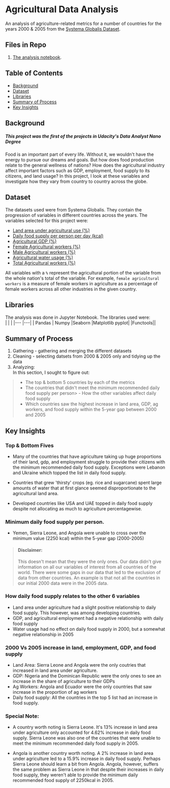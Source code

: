# Agricultural Data Analysis

An analysis of agriculture-related metrics for a number of countries for the years 2000 & 2005 from the [Systema Globalis Dataset](https://github.com/open-numbers/ddf--gapminder--systema_globalis/tree/master/countries-etc-datapoints).

## Files in Repo

1. [The analysis notebook](ag_project.ipynb).

## Table of Contents
- [Background](#background)
- [Dataset](#dataset)
- [Libraries](#libraries)
- [Summary of Process](#summary-of-process)
- [Key Insights](#key-insights)

## Background
##### This project was the first of the projects in Udacity's Data Analyst Nano Degree
Food is an important part of every life. Without it, we wouldn't have the energy to pursue our dreams and goals. But how does food production relate to the general wellness of nations? How does the agricultural industry affect important factors such as GDP, employment, food supply to its citizens, and land usage? In this project, I look at these variables and investigate how they vary from country to country across the globe.

## Dataset
The datasets used were from Systema Globalis. They contain the progression of variables in different countries across the years. The variables selected for this project were:
+ [Land area under agricultural use (%)](https://raw.githubusercontent.com/open-numbers/ddf--gapminder--systema_globalis/master/countries-etc-datapoints/ddf--datapoints--agricultural_land_percent_of_land_area--by--geo--time.csv)
+ [Daily food supply per person per day (kcal)](https://raw.githubusercontent.com/open-numbers/ddf--gapminder--systema_globalis/master/countries-etc-datapoints/ddf--datapoints--food_supply_kilocalories_per_person_and_day--by--geo--time.csv)
+ [Agricultural GDP (%)](https://raw.githubusercontent.com/open-numbers/ddf--gapminder--systema_globalis/master/countries-etc-datapoints/ddf--datapoints--agriculture_percent_of_gdp--by--geo--time.csv)
+ [Female Agricultural workers (%)](https://raw.githubusercontent.com/open-numbers/ddf--gapminder--systema_globalis/master/countries-etc-datapoints/ddf--datapoints--female_agriculture_workers_percent_of_female_employment--by--geo--time.csv)
+ [Male Agricultural workers (%)](https://raw.githubusercontent.com/open-numbers/ddf--gapminder--systema_globalis/master/countries-etc-datapoints/ddf--datapoints--male_agriculture_workers_percent_of_male_employment--by--geo--time.csv)
+ [Agricultural water usage (%)](https://raw.githubusercontent.com/open-numbers/ddf--gapminder--systema_globalis/master/countries-etc-datapoints/ddf--datapoints--agricultural_water_withdrawal_percent_of_total--by--geo--time.csv)
+ [Total Agricultural workers (%)](https://raw.githubusercontent.com/open-numbers/ddf--gapminder--systema_globalis/master/countries-etc-datapoints/ddf--datapoints--agriculture_workers_percent_of_employment--by--geo--time.csv)

All variables with a `%` represent the agricultural portion of the variable from the whole nation's total of the variable. For example, `female agricultural workers` is a measure of female workers in agriculture as a percentage of female workers across all other industries in the given country.
 
## Libraries
The analysis was done in Jupyter Notebook. The libraries used were:  
| | |
|--- |---|
| Pandas | Numpy 
|Seaborn |Matplotlib pyplot|
|Functools||
## Summary of Process
1. Gathering - gathering and merging the different datasets
2. Cleaning - selecting datsets from 2000 & 2005 only and tidying up the data
3. Analyzing:  
In this section, I sought to figure out:
> - The top & bottom 5 countries by each of the metrics 
> - The countries that didn't meet the minimum recommended daily food supply per person> - How the other variables affect daily food supply 
> - Which countries saw the highest increase in land area, GDP, ag workers, and food supply within the 5-year gap between 2000 and 2005

## Key Insights
### Top & Bottom Fives
+ Many of the countries that have agriculture taking up huge proportions of their land, gdp, and employment struggle to provide their citizens with the minimum recommended daily food supply. Exceptions were Lebanon and Ukraine which topped the list in daily food supply.

+ Countries that grew 'thirsty' crops (eg. rice and sugarcane) spent large amounts of water that at first glance seemed disproportionate to the agricultural land area.
+ Developed countries like USA and UAE topped in daily food supply despite not allocating as much to agriculture percentagewise.

### Minimum daily food supply per person.
+ Yemen, Sierra Leone, and Angola were unable to cross over the minimum value (2250 kcal) within the 5-year gap (2000-2005)
> #### Disclaimer:
>This doesn't mean that they were the only ones. Our data didn't give information on all our variables of interest from all countries of the world.
There were some gaps in our data that led to the exclusion of data from other countries. An example is that not all the countries in our initial 2000 data were in the 2005 data.

### How daily food supply relates to the other 6 variables
+ Land area under agriculture had a slight positive relationship to daily food supply. This however, was among developing countries.
+ GDP, and agricultural employment had a negative relationship with daily food supply
+ Water usage had no effect on daily food supply in 2000, but a somewhat negative relationship in 2005
### 2000 Vs 2005 increase in land, employment, GDP, and food supply
+ Land Area: 
Sierra Leone and Angola were the only coutries that increased in land area under agriculture.
+ GDP: Nigeria and the Dominican Republic were the only ones to see an increase in the share of agriculture to their GDPs
+ Ag Workers: Angola and Ecuador were the only countries that saw increase in the proportion of ag workers
+ Daily food supply: All the countries in the top 5 list had an increase in food supply.

### Special Note:
+ A country worth noting is Sierra Leone. It's 13% increase in land area under agriculture only accounted for 4.62% increase in daily food supply. Sierra Leone was also one of the countries that were unable to meet the minimum recommended daily food supply in 2005.

+ Angola is another country worth noting. A 2% increase in land area under agriculture led to a 15.9% increase in daily food supply. Perhaps Sierra Leone should learn a bit from Angola. Angola, however, suffers the same problem as Sierra Leone in that despite their increases in daily food supply, they weren't able to provide the minimum daily recommended food supply of 2250kcal in 2005.

